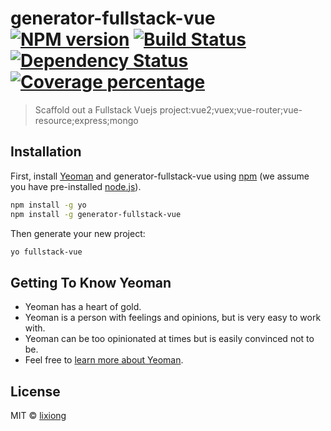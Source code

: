 # generator-fullstack-vue [![NPM version][npm-image]][npm-url] [![Build Status][travis-image]][travis-url] [![Dependency Status][daviddm-image]][daviddm-url] [![Coverage percentage][coveralls-image]][coveralls-url]
> Scaffold out a Fullstack Vuejs project:vue2;vuex;vue-router;vue-resource;express;mongo

## Installation

First, install [Yeoman](http://yeoman.io) and generator-fullstack-vue using [npm](https://www.npmjs.com/) (we assume you have pre-installed [node.js](https://nodejs.org/)).

```bash
npm install -g yo
npm install -g generator-fullstack-vue
```

Then generate your new project:

```bash
yo fullstack-vue
```

## Getting To Know Yeoman

 * Yeoman has a heart of gold.
 * Yeoman is a person with feelings and opinions, but is very easy to work with.
 * Yeoman can be too opinionated at times but is easily convinced not to be.
 * Feel free to [learn more about Yeoman](http://yeoman.io/).

## License

MIT © [lixiong](https://github.com/lix059)


[npm-image]: https://badge.fury.io/js/generator-fullstack-vue.svg
[npm-url]: https://npmjs.org/package/generator-fullstack-vue
[travis-image]: https://travis-ci.org/lix059/generator-fullstack-vue.svg?branch=master
[travis-url]: https://travis-ci.org/lix059/generator-fullstack-vue
[daviddm-image]: https://david-dm.org/lix059/generator-fullstack-vue.svg?theme=shields.io
[daviddm-url]: https://david-dm.org/lix059/generator-fullstack-vue
[coveralls-image]: https://coveralls.io/repos/lix059/generator-fullstack-vue/badge.svg
[coveralls-url]: https://coveralls.io/r/lix059/generator-fullstack-vue
